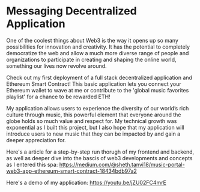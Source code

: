 # Messaging Decentralized Application

One of the coolest things about Web3 is the way it opens up so many possibilities for innovation and creativity. It has the potential to completely democratize the web and allow a much more diverse range of people and organizations to participate in creating and shaping the online world, something our lives now revolve around.

Check out my first deployment of a full stack decentralized application and Ethereum Smart Contract! This basic application lets you connect your Ethereum wallet to wave at me or contribute to the 'global music favorites playlist' for a chance to be rewarded ETH!

My application allows users to experience the diversity of our world’s rich culture through music, this powerful element that everyone around the globe holds so much value and respect for. My technical growth was exponential as I built this project, but I also hope that my application will introduce users to new music that they can be impacted by and gain a deeper appreciation for.

Here's a article for a step-by-step run thorugh of my frontend and backend, as well as deeper dive into the bascis of web3 developments and concepts as I entered this spa: https://medium.com/@sheth.tanvi18/music-portal-web3-app-ethereum-smart-contract-18434bdb97a2  

Here's a demo of my application: https://youtu.be/jZU02FC4mrE
